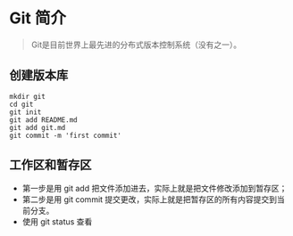 # Git 简介

> Git是目前世界上最先进的分布式版本控制系统（没有之一）。

## 创建版本库

```code
mkdir git
cd git
git init
git add README.md
git add git.md
git commit -m 'first commit'
```

## 工作区和暂存区

+ 第一步是用 git add 把文件添加进去，实际上就是把文件修改添加到暂存区；
+ 第二步是用 git commit 提交更改，实际上就是把暂存区的所有内容提交到当前分支。
+ 使用 git status 查看